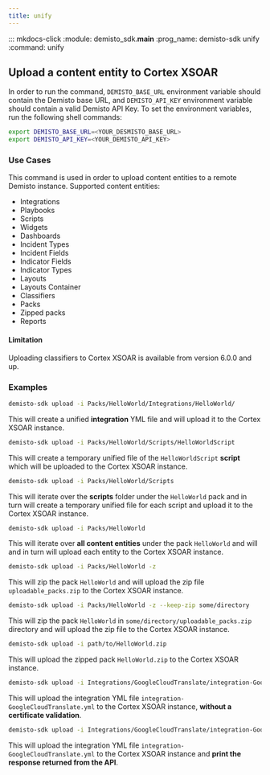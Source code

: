 ```yaml
---
title: unify
---
```


::: mkdocs-click
    :module: demisto_sdk.__main__
    :prog_name: demisto-sdk unify
    :command: unify

## Upload a content entity to Cortex XSOAR

In order to run the command, `DEMISTO_BASE_URL` environment variable should contain the Demisto base URL, and `DEMISTO_API_KEY` environment variable should contain a valid Demisto API Key.
To set the environment variables, run the following shell commands:

```bash
export DEMISTO_BASE_URL=<YOUR_DESMISTO_BASE_URL>
export DEMISTO_API_KEY=<YOUR_DEMISTO_API_KEY>
```

### Use Cases

This command is used in order to upload content entities to a remote Demisto instance.
Supported content entities:

- Integrations
- Playbooks
- Scripts
- Widgets
- Dashboards
- Incident Types
- Incident Fields
- Indicator Fields
- Indicator Types
- Layouts
- Layouts Container
- Classifiers
- Packs
- Zipped packs
- Reports

#### Limitation

Uploading classifiers to Cortex XSOAR is available from version 6.0.0 and up.

### Examples

```bash
demisto-sdk upload -i Packs/HelloWorld/Integrations/HelloWorld/
```

This will create a unified **integration** YML file and will upload it to the Cortex XSOAR instance.

```bash
demisto-sdk upload -i Packs/HelloWorld/Scripts/HelloWorldScript
```

This will create a temporary unified file of the `HelloWorldScript` **script** which will be uploaded to the Cortex XSOAR instance.

```bash
demisto-sdk upload -i Packs/HelloWorld/Scripts
```

This will iterate over the **scripts** folder under the `HelloWorld` pack and in turn will create a temporary unified file for each script and upload it to the Cortex XSOAR instance.

```bash
demisto-sdk upload -i Packs/HelloWorld
```

This will iterate over **all content entities** under the pack `HelloWorld` and will and in turn will upload each entity to the Cortex XSOAR instance.

```bash
demisto-sdk upload -i Packs/HelloWorld -z
```

This will zip the pack `HelloWorld` and will upload the zip file `uploadable_packs.zip` to the Cortex XSOAR instance.

```bash
demisto-sdk upload -i Packs/HelloWorld -z --keep-zip some/directory
```

This will zip the pack `HelloWorld` in `some/directory/uploadable_packs.zip` directory and will upload the zip file to the Cortex XSOAR instance.

```bash
demisto-sdk upload -i path/to/HelloWorld.zip
```

This will upload the zipped pack `HelloWorld.zip` to the Cortex XSOAR instance.

```bash
demisto-sdk upload -i Integrations/GoogleCloudTranslate/integration-GoogleCloudTranslate.yml --insecure
```

This will upload the integration YML file `integration-GoogleCloudTranslate.yml` to the Cortex XSOAR instance, **without a certificate validation**.

```bash
demisto-sdk upload -i Integrations/GoogleCloudTranslate/integration-GoogleCloudTranslate.yml --verbose
```

This will upload the integration YML file `integration-GoogleCloudTranslate.yml` to the Cortex XSOAR instance and **print the response returned from the API**.
